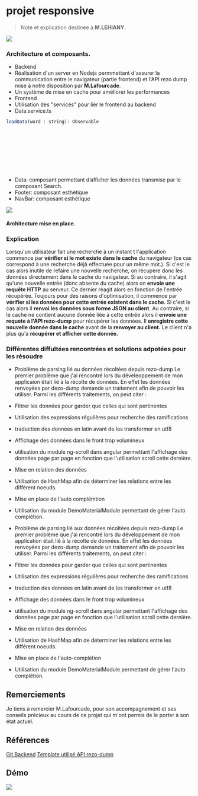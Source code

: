 

# projet responsive

> Note et explication destinée à **M.LEHIANY**.

![](https://i.imgur.com/evUCU8T.png)

### Architecture et composants.
- Backend
- Réalisation d'un server en Nodejs permmettant d'assurer la communication entre le navigateur (partie frontend) et l'API rezo dump mise à notre disposition par **M.Lafourcade**.
- Un système de mise en cache pour améliorer les performances
- Frontend
- Utilisation des "services" pour lier le frontend au backend
- Data.service.ts
```js 
loadData(word : string): Observable











``` 
- Data: composant permettant d’afficher les données transmise par le composant Search.
- Footer: composant esthétique
- NavBar: composant esthétique 


![](https://i.imgur.com/PNhhs26.png)
#### Architecture mise en place.
### Explication
Lorsqu'un utilisateur fait une recherche à un instant t l'application commence par **vérifier si le mot existe dans le cache** du navigateur (ce cas correspond à une recherche déjà effectuée pour un même mot.). 
Si c'est le cas alors inutile de refaire une nouvelle recherche, on récupère donc les données directement dans le cache du navigateur.
Si au contraire, il s'agit qu'une nouvelle entrée (donc absente du cache) alors on **envoie une requête HTTP** au serveur. Ce dernier réagit alors en fonction de l'entrée récupérée. Toujours pour des raisons d'optimisation, il commence par **vérifier si les données pour cette entrée existent dans le cache**. Si c'est le cas alors il **renvoi les données sous forme JSON au client**. Au contraire, si le cache ne contient aucune donnée liée à cette entrée alors il **envoie une requete à l'API rezo-dump** pour récupérer les données. Il **enregistre cette nouvelle donnée dans le cache** avant de la **renvoyer au client.** Le client n'a plus qu'a **récupérer et afficher cette donnée.**

### Différentes diffultées rencontrées et solutions adpotées pour les résoudre

- Problème de parsing lié au données récoltées depuis rezo-dump
Le premier problème que j'ai rencontré lors du déveleoppement de mon applicaion était lié à la récolte de données. En effet les données renvoyées par dezo-dump demande un traitement afin de pouvoir les utiliser. Parmi les différents traitements, on peut citer :
- Filtrer les données pour garder que celles qui sont pertinentes
- Utilisation des expressions régulières pour recherche des ramifications
- traduction des données en latin avant de les transformer en utf8
- Affichage des données dans le front trop volumineux

- utilisation du module ng-scroll dans angular permettant l'affichage des données page par page en fonction que l'utilisation scroll cette dernière. 
- Mise en relation des données
- Utilisation de HashMap afin de déterminer les relations entre les diffèrent noeuds.

- Mise en place de l'auto complémtion 
- Utilisation du module DemoMaterialModule permettant de gérer l'auto complétion. 


- Problème de parsing lié aux données récoltées depuis rezo-dump
Le premier problème que j'ai rencontré lors du développement de mon application était lié à la récolte de données. En effet les données renvoyées par dezo-dump demande un traitement afin de pouvoir les utiliser. Parmi les différents traitements, on peut citer :
- Filtrer les données pour garder que celles qui sont pertinentes
- Utilisation des expressions régulières pour recherche des ramifications
- traduction des données en latin avant de les transformer en utf8
- Affichage des données dans le front trop volumineux

- utilisation du module ng-scroll dans angular permettant l'affichage des données page par page en fonction que l'utilisation scroll cette dernière. 
- Mise en relation des données
- Utilisation de HashMap afin de déterminer les relations entre les différent noeuds.

- Mise en place de l'auto-complétion 
- Utilisation du module DemoMaterialModule permettant de gérer l'auto complétion. 



## Remerciements
Je tiens à remercier M.Lafourcade, pour son accompagnement et ses conseils précieux au cours de ce projet qui m'ont permis de le porter à son état actuel.

##  Références
[Git Backend](https://github.com/ChoukriAbdellah/HMIN302-Projet-responsive/tree/main)
[Template utilisé ](https://demos.creative-tim.com/blk-design-system-angular/#/home)
[API rezo-dump](http://www.jeuxdemots.org/rezo-dump.php)

## Démo
![](https://i.imgur.com/NspSzkC.gif)

